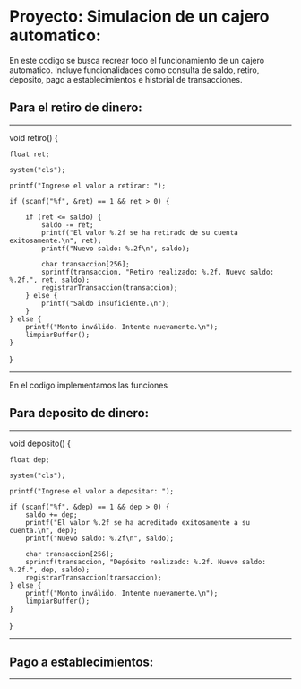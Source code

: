 # Proyecto: Simulacion de un cajero automatico:

En este codigo se busca recrear todo el funcionamiento de un cajero automatico. Incluye funcionalidades como consulta de saldo, retiro, deposito, pago a establecimientos e historial de transacciones.

## Para el retiro de dinero:

____________________________________________________________________________________________
void retiro() {

	float ret;
 
	system("cls");
 
	printf("Ingrese el valor a retirar: ");
 
	if (scanf("%f", &ret) == 1 && ret > 0) {
 
		if (ret <= saldo) {
			saldo -= ret;
			printf("El valor %.2f se ha retirado de su cuenta exitosamente.\n", ret);
			printf("Nuevo saldo: %.2f\n", saldo);
			
			char transaccion[256];
			sprintf(transaccion, "Retiro realizado: %.2f. Nuevo saldo: %.2f.", ret, saldo);
			registrarTransaccion(transaccion);
		} else {
			printf("Saldo insuficiente.\n");
		}
	} else {
		printf("Monto inválido. Intente nuevamente.\n");
		limpiarBuffer();
	}
}
____________________________________________________________________________________________
En el codigo implementamos las funciones 

## Para deposito de dinero:

____________________________________________________________________________________________

void deposito() {

	float dep;
 
	system("cls");
 
	printf("Ingrese el valor a depositar: ");
 
	if (scanf("%f", &dep) == 1 && dep > 0) {
		saldo += dep;
		printf("El valor %.2f se ha acreditado exitosamente a su cuenta.\n", dep);
		printf("Nuevo saldo: %.2f\n", saldo);
		
		char transaccion[256];
		sprintf(transaccion, "Depósito realizado: %.2f. Nuevo saldo: %.2f.", dep, saldo);
		registrarTransaccion(transaccion);
	} else {
		printf("Monto inválido. Intente nuevamente.\n");
		limpiarBuffer();
	}
}
____________________________________________________________________________________________
## Pago a establecimientos:

____________________________________________________________________________________________
